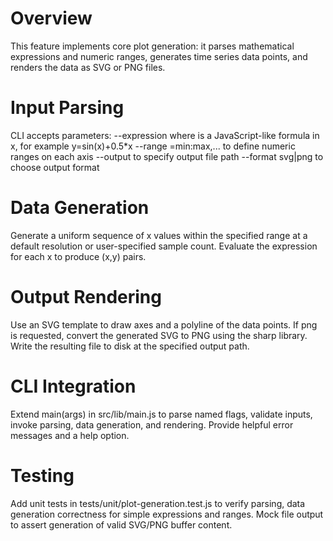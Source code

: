 # Overview
This feature implements core plot generation: it parses mathematical expressions and numeric ranges, generates time series data points, and renders the data as SVG or PNG files.

# Input Parsing
CLI accepts parameters:
--expression <expression> where <expression> is a JavaScript-like formula in x, for example y=sin(x)+0.5*x
--range <axis>=min:max,... to define numeric ranges on each axis
--output <path> to specify output file path
--format svg|png to choose output format

# Data Generation
Generate a uniform sequence of x values within the specified range at a default resolution or user-specified sample count.
Evaluate the expression for each x to produce (x,y) pairs.

# Output Rendering
Use an SVG template to draw axes and a polyline of the data points.
If png is requested, convert the generated SVG to PNG using the sharp library.
Write the resulting file to disk at the specified output path.

# CLI Integration
Extend main(args) in src/lib/main.js to parse named flags, validate inputs, invoke parsing, data generation, and rendering.
Provide helpful error messages and a help option.

# Testing
Add unit tests in tests/unit/plot-generation.test.js to verify parsing, data generation correctness for simple expressions and ranges.
Mock file output to assert generation of valid SVG/PNG buffer content.